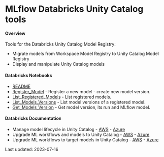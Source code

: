 # MLflow Databricks Unity Catalog tools

#### Overview

Tools for the Databricks Unity Catalog Model Registry:
* Migrate models from Workspace Model Registry to Unity Catalog Model Registry
* Display and manipulate Unity Catalog models

#### Databricks Notebooks
*  [README](notebooks/_README)
* [Register_Model](notebooks/Register_Model) - Register a new model - create new model version.
* [List_Registered_Models](notebooks/List_Registered_Models) - List registered models.
* [List_Models_Versions](notebooks/List_Models_Versions) - List model versions of a registered model.
* [Get_Models_Version](notebooks/Get_Models_Version) - Get model version, its run and MLflow model.

#### Databricks Documentation

* Manage model lifecycle in Unity Catalog - [AWS](https://docs.databricks.com/machine-learning/manage-model-lifecycle/index.html) - [Azure](https://learn.microsoft.com/en-us/azure/databricks/machine-learning/manage-model-lifecycle/)
* Upgrade ML workflows and models to Unity Catalog - [AWS](https://docs.databricks.com/machine-learning/manage-model-lifecycle/upgrade-to-uc/index.html) - [Azure](https://learn.microsoft.com/en-us/azure/databricks/machine-learning/manage-model-lifecycle/upgrade-to-uc/)
* Upgrade ML workflows to target models in Unity Catalog - [AWS](https://docs.databricks.com/machine-learning/manage-model-lifecycle/upgrade-to-uc/upgrade-workflows.html) - [Azure](https://learn.microsoft.com/en-us/azure/databricks/machine-learning/manage-model-lifecycle/upgrade-to-uc/upgrade-workflows)

Last updated: 2023-07-16